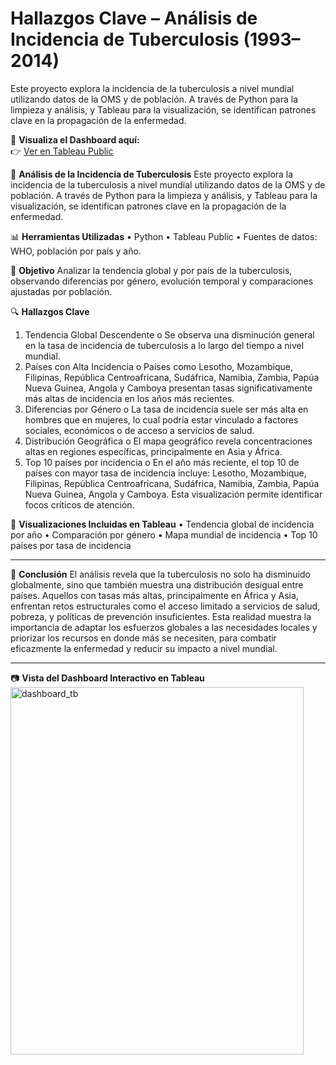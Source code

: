 # Hallazgos Clave – Análisis de Incidencia de Tuberculosis (1993–2014)

Este proyecto explora la incidencia de la tuberculosis a nivel mundial utilizando datos de la OMS y de población. A través de Python para la limpieza y análisis, y Tableau para la visualización, se identifican patrones clave en la propagación de la enfermedad.

🔗 **Visualiza el Dashboard aquí:**  
👉 [Ver en Tableau Public](https://public.tableau.com/app/profile/veronica.yadira.dom.nguez/viz/Tuberculosis_17533151992770/Dashboard1)

🧪 **Análisis de la Incidencia de Tuberculosis**
Este proyecto explora la incidencia de la tuberculosis a nivel mundial utilizando datos de la OMS y de población. A través de Python para la limpieza y análisis, y Tableau para la visualización, se identifican patrones clave en la propagación de la enfermedad.

📊 **Herramientas Utilizadas**
•	Python 
•	Tableau Public
•	Fuentes de datos: WHO, población por país y año.

🎯 **Objetivo**
Analizar la tendencia global y por país de la tuberculosis, observando diferencias por género, evolución temporal y comparaciones ajustadas por población.

🔍 **Hallazgos Clave**
1.	Tendencia Global Descendente
o	Se observa una disminución general en la tasa de incidencia de tuberculosis a lo largo del tiempo a nivel mundial.
2.	Países con Alta Incidencia
o	Países como Lesotho, Mozambique, Filipinas, República Centroafricana, Sudáfrica, Namibia, Zambia, Papúa Nueva Guinea, Angola y Camboya presentan tasas significativamente más altas de incidencia en los años más recientes.
3.	Diferencias por Género
o	La tasa de incidencia suele ser más alta en hombres que en mujeres, lo cual podría estar vinculado a factores sociales, económicos o de acceso a servicios de salud.
4.	Distribución Geográfica
o	El mapa geográfico revela concentraciones altas en regiones específicas, principalmente en Asia y África.
5.	Top 10 países por incidencia
o	En el año más reciente, el top 10 de países con mayor tasa de incidencia incluye: Lesotho, Mozambique, Filipinas, República Centroafricana, Sudáfrica, Namibia, Zambia, Papúa Nueva Guinea, Angola y Camboya. Esta visualización permite identificar focos críticos de atención.


📌 **Visualizaciones Incluidas en Tableau**
•	Tendencia global de incidencia por año
•	Comparación por género
•	Mapa mundial de incidencia
•	Top 10 países por tasa de incidencia

________________________________________
🧠 **Conclusión**
El análisis revela que la tuberculosis no solo ha disminuido globalmente, sino que también muestra una distribución desigual entre países. Aquellos con tasas más altas, principalmente en África y Asia,  enfrentan retos estructurales como el acceso limitado a servicios de salud, pobreza, y políticas de prevención insuficientes. Esta realidad muestra la importancia de adaptar los esfuerzos globales a las necesidades locales y priorizar los recursos en donde más se necesiten, para combatir eficazmente la enfermedad y reducir su impacto a nivel mundial.
________________________________________

📷 **Vista del Dashboard Interactivo en Tableau**
<img width="469" height="588" alt="dashboard_tb" src="https://github.com/user-attachments/assets/fc67c0be-65ee-43ba-bbc6-a160e7e41185" />
